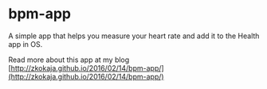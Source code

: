 # bpm-app

A simple app that helps you measure your heart rate and add it to the Health app
in OS.

Read more about this app at my blog
[http://zkokaja.github.io/2016/02/14/bpm-app/](http://zkokaja.github.io/2016/02/14/bpm-app/)
